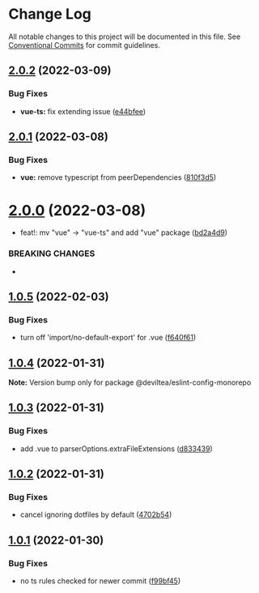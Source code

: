 # Change Log

All notable changes to this project will be documented in this file.
See [Conventional Commits](https://conventionalcommits.org) for commit guidelines.

## [2.0.2](https://github.com/DevilTea/eslint-config/compare/v2.0.1...v2.0.2) (2022-03-09)


### Bug Fixes

* **vue-ts:** fix extending issue ([e44bfee](https://github.com/DevilTea/eslint-config/commit/e44bfeeb9191974594f16aa10907ba9e409dc0cd))





## [2.0.1](https://github.com/DevilTea/eslint-config/compare/v2.0.0...v2.0.1) (2022-03-08)


### Bug Fixes

* **vue:** remove typescript from peerDependencies ([810f3d5](https://github.com/DevilTea/eslint-config/commit/810f3d59eb72043a5174a51e4a562c4f08636189))





# [2.0.0](https://github.com/DevilTea/eslint-config/compare/v1.0.5...v2.0.0) (2022-03-08)


* feat!: mv "vue" -> "vue-ts" and add "vue" package ([bd2a4d9](https://github.com/DevilTea/eslint-config/commit/bd2a4d94760ef7cd0a32a68327c3091224bfc85d))


### BREAKING CHANGES

* 





## [1.0.5](https://github.com/DevilTea/eslint-config/compare/v1.0.4...v1.0.5) (2022-02-03)


### Bug Fixes

* turn off 'import/no-default-export' for .vue ([f640f61](https://github.com/DevilTea/eslint-config/commit/f640f610357cb223624b4009eaa0a276fcd6429e))





## [1.0.4](https://github.com/DevilTea/eslint-config/compare/v1.0.3...v1.0.4) (2022-01-31)

**Note:** Version bump only for package @deviltea/eslint-config-monorepo





## [1.0.3](https://github.com/DevilTea/eslint-config/compare/v1.0.2...v1.0.3) (2022-01-31)


### Bug Fixes

* add .vue to parserOptions.extraFileExtensions ([d833439](https://github.com/DevilTea/eslint-config/commit/d8334395b433ad6e1881ad0a6c39f6a4d583122a))





## [1.0.2](https://github.com/DevilTea/eslint-config/compare/v1.0.1...v1.0.2) (2022-01-31)


### Bug Fixes

* cancel ignoring dotfiles by default ([4702b54](https://github.com/DevilTea/eslint-config/commit/4702b547b1e9a6d62e13592b0e937e66810e5a43))





## [1.0.1](https://github.com/DevilTea/eslint-config/compare/v1.0.0...v1.0.1) (2022-01-30)


### Bug Fixes

* no ts rules checked for newer commit ([f99bf45](https://github.com/DevilTea/eslint-config/commit/f99bf45bd83e729ed58256fed303a3857e9d87f3))
